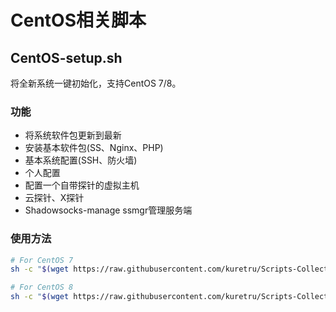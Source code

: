 # CentOS相关脚本

## CentOS-setup.sh

将全新系统一键初始化，支持CentOS 7/8。

### 功能

* 将系统软件包更新到最新
* 安装基本软件包(SS、Nginx、PHP)
* 基本系统配置(SSH、防火墙)
* 个人配置
* 配置一个自带探针的虚拟主机
* 云探针、X探针
* Shadowsocks-manage ssmgr管理服务端

### 使用方法

```bash
# For CentOS 7
sh -c "$(wget https://raw.githubusercontent.com/kuretru/Scripts-Collection/master/CentOS7/CentOS7-setup.sh -O -)"

# For CentOS 8
sh -c "$(wget https://raw.githubusercontent.com/kuretru/Scripts-Collection/master/CentOS7/CentOS8-setup.sh -O -)"
```
